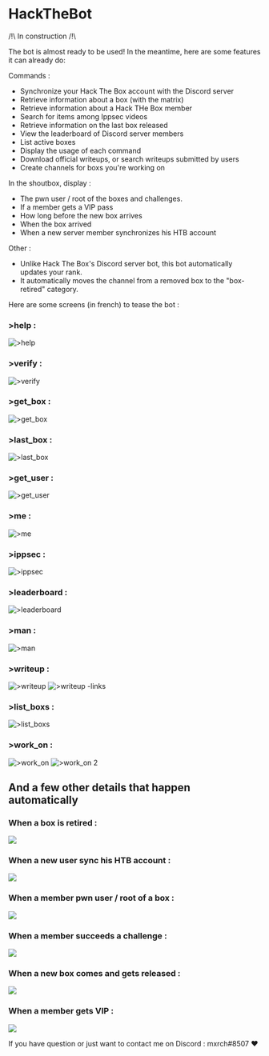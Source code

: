 # HackTheBot

/!\ In construction /!\

The bot is almost ready to be used!
In the meantime, here are some features it can already do:

Commands :
- Synchronize your Hack The Box account with the Discord server
- Retrieve information about a box (with the matrix)
- Retrieve information about a Hack THe Box member
- Search for items among Ippsec videos
- Retrieve information on the last box released
- View the leaderboard of Discord server members
- List active boxes
- Display the usage of each command
- Download official writeups, or search writeups submitted by users
- Create channels for boxs you're working on

In the shoutbox, display :
- The pwn user / root of the boxes and challenges.
- If a member gets a VIP pass
- How long before the new box arrives
- When the box arrived
- When a new server member synchronizes his HTB account

Other :
- Unlike Hack The Box's Discord server bot, this bot automatically updates your rank.
- It automatically moves the channel from a removed box to the "box-retired" category.

Here are some screens (in french) to tease the bot :

### >help :
![>help](https://files.catbox.moe/ntf9rz.PNG)

### >verify :
![>verify](https://files.catbox.moe/iew17k.png)

### >get_box :
![>get_box](https://files.catbox.moe/dq4hwd.PNG)

### >last_box :
![>last_box](https://files.catbox.moe/dz46hj.PNG)

### >get_user :
![>get_user](https://files.catbox.moe/5re0ye.PNG)

### >me :
![>me](https://files.catbox.moe/izflgy.PNG)

### >ippsec :
![>ippsec](https://files.catbox.moe/bitdpa.PNG)

### >leaderboard :
![>leaderboard](https://files.catbox.moe/1q0bmq.PNG)

### >man :
![>man](https://files.catbox.moe/kjpu81.PNG)

### >writeup :
![>writeup](https://files.catbox.moe/lj8eeu.PNG)
![>writeup -links](https://files.catbox.moe/owpsu7.PNG)

### >list_boxs :
![>list_boxs](https://files.catbox.moe/88f2vg.PNG)

### >work_on :
![>work_on](https://files.catbox.moe/a4b9r5.PNG)
![>work_on 2](https://files.catbox.moe/zmpuc6.PNG)

## And a few other details that happen automatically

### When a box is retired :
![](https://files.catbox.moe/5cjnmk.PNG)

### When a new user sync his HTB account :
![](https://files.catbox.moe/ybkotb.PNG)

### When a member pwn user / root of a box :
![](https://files.catbox.moe/3wvm34.PNG)

### When a member succeeds a challenge :
![](https://files.catbox.moe/uengfk.PNG)

### When a new box comes and gets released :
![](https://files.catbox.moe/yfyj3e.PNG)

### When a member gets VIP :
![](https://files.catbox.moe/5qm6ut.PNG)


If you have question or just want to contact me on Discord : mxrch#8507 ❤
